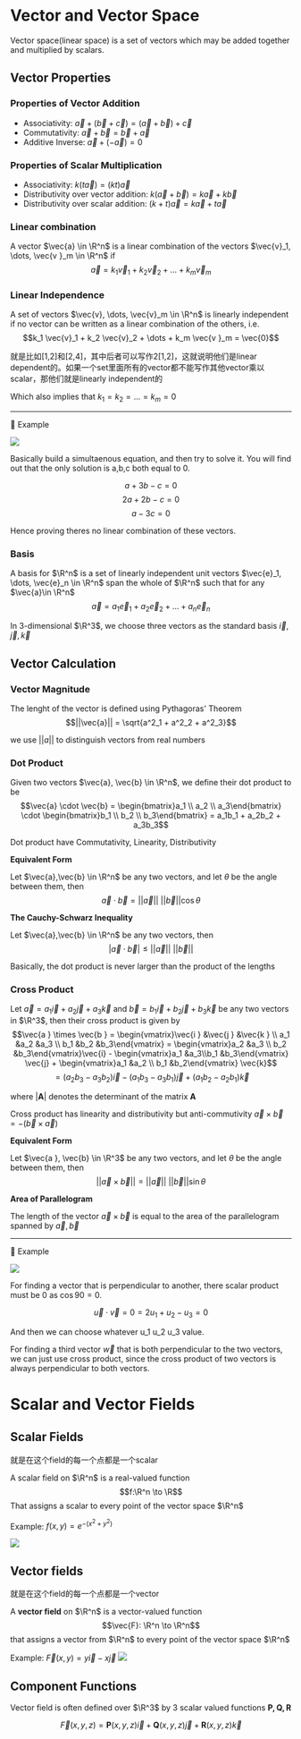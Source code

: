# Vector and Vector Space
Vector space(linear space) is a set of vectors which may be added together and multiplied by scalars.
## Vector Properties
### Properties of Vector Addition
- Associativity: $\vec{a} + (\vec{b} + \vec{c}) = (\vec{a} + \vec{b}) + \vec{c}$
- Commutativity: $\vec{a} + \vec{b} = \vec{b } + \vec{a}$
- Additive Inverse: $\vec{a } + (- \vec{a}) = 0$
### Properties of Scalar Multiplication
- Associativity: $k(t \vec{a}) = (kt) \vec{a}$
- Distributivity over vector addition: $k(\vec{a} + \vec{b }) = k \vec{a} + k \vec{b}$
- Distributivity over scalar addition: $(k+t) \vec{a} = k \vec{a} + t \vec{a}$
### Linear combination
A vector $\vec{a} \in \R^n$ is a linear combination of the vectors $\vec{v}_1, \dots, \vec{v }_m \in \R^n$ if 
$$\vec{a } = k_1 \vec{v }_1 + k_2 \vec{v }_2 + \dots + k_m \vec{v}_m$$
### Linear Independence 
A set of vectors $\vec{v}, \dots, \vec{v}_m \in \R^n$ is linearly independent if no vector can be written as a linear combination of the others, i.e.
$$k_1 \vec{v}_1 + k_2 \vec{v}_2 + \dots + k_m \vec{v }_m = \vec{0}$$

就是比如[1,2]和[2,4]，其中后者可以写作2[1,2]，这就说明他们是linear dependent的。如果一个set里面所有的vector都不能写作其他vector乘以scalar，那他们就是linearly independent的

Which also implies that $k_1 = k_2 = \dots = k_m = 0$

---

:smoking: Example

![](./assets/imgs/1-newexample1.png)

Basically build a simultaenous equation, and then try to solve it. You will find out that the only solution is a,b,c both equal to 0.

$$a+3b-c=0$$
$$2a+2b-c=0$$
$$a-3c=0$$

Hence proving theres no linear combination of these vectors.
### Basis
A basis for $\R^n$ is a set of linearly independent unit vectors $\vec{e}_1, \dots, \vec{e}_n \in \R^n$ span the whole of $\R^n$ such that for any $\vec{a}\in \R^n$
$$\vec{a } = a_1 \vec{e}_1 + a_2 \vec{e}_2 + \dots + a_n \vec{e}_n$$

In 3-dimensional $\R^3$, we choose three vectors as the standard basis $\vec{i}, \vec{j}, \vec{k}$

## Vector Calculation
### Vector Magnitude
The lenght of the vector is defined using Pythagoras' Theorem
$$||\vec{a}|| = \sqrt{a^2_1 + a^2_2 + a^2_3}$$

we use $||a||$ to distinguish vectors from real numbers
### Dot Product
Given two vectors $\vec{a}, \vec{b} \in \R^n$, we define their dot product to be
$$\vec{a} \cdot \vec{b} = \begin{bmatrix}a_1 \\ a_2 \\ a_3\end{bmatrix} \cdot \begin{bmatrix}b_1 \\ b_2 \\ b_3\end{bmatrix} = a_1b_1 + a_2b_2 + a_3b_3$$

Dot product have Commutativity, Linearity, Distributivity

**Equivalent Form**

Let $\vec{a},\vec{b} \in \R^n$ be any two vectors, and let $\theta$ be the angle between them, then
$$\vec{a} \cdot \vec{b} = ||\vec{a}||\ ||\vec{b}|| \cos \theta$$

**The Cauchy-Schwarz Inequality**

Let $\vec{a},\vec{b} \in \R^n$ be any two vectors, then
$$|\vec{a }\cdot \vec{b} | \leq ||\vec{a}||\ ||\vec{b}|| $$

Basically, the dot product is never larger than the product of the lengths
### Cross Product
Let $\vec{a} = a_1 \vec{i} + a_2 \vec{j} + a_3 \vec{k}$ and $\vec{b} = b_1 \vec{i} + b_2 \vec{j} + b_3 \vec{k}$ be any two vectors in $\R^3$, then their cross product is given by
$$\vec{a } \times \vec{b } = \begin{vmatrix}\vec{i } &\vec{j } &\vec{k } \\ a_1 &a_2  &a_3  \\ b_1  &b_2 &b_3\end{vmatrix} = \begin{vmatrix}a_2 &a_3 \\ b_2 &b_3\end{vmatrix}\vec{i} - \begin{vmatrix}a_1 &a_3\\b_1 &b_3\end{vmatrix} \vec{j} + \begin{vmatrix}a_1 &a_2 \\ b_1 &b_2\end{vmatrix} \vec{k}$$
$$= (a_2b_3 - a_3b_2) \vec{i} - (a_1b_3 - a_3b_1)\vec{j} + (a_1b_2 - a_2b_1)\vec{k}$$

where $|\boldsymbol{A}|$ denotes the determinant of the matrix $\boldsymbol{A}$

Cross product has linearity and distributivity but anti-commutivity $\vec{a } \times \vec{b} = -(\vec{b} \times \vec{a})$

**Equivalent Form**

Let $\vec{a }, \vec{b} \in \R^3$ be any two vectors, and let $\theta$ be the angle between them, then
$$||\vec{a}\times \vec{b}|| = ||\vec{a}||\ ||\vec{b}|| \sin \theta$$

**Area of Parallelogram**

The length of the vector $\vec{a} \times \vec{b}$ is equal to the area of the parallelogram spanned by $\vec{a}, \vec{b}$

---

:smoking: Example

![](./assets/imgs/1-newexample2.png)

For finding a vector that is perpendicular to another, there scalar product must be 0 as $\cos 90 = 0$.

$$\vec{u}\cdot \vec{v} = 0 = 2u_1 + u_2 - u_3 = 0$$

And then we can choose whatever u_1 u_2 u_3 value.

For finding a third vector $\vec{w}$ that is both perpendicular to the two vectors, we can just use cross product, since the cross product of two vectors is always perpendicular to both vectors.

# Scalar and Vector Fields
## Scalar Fields
就是在这个field的每一个点都是一个scalar

A scalar field on $\R^n$ is a real-valued function
$$f:\R^n \to \R$$
That assigns a scalar to every point of the vector space $\R^n$

Example: $f(x,y) = e^{-(x^2+y^2)}$

![](./assets/imgs/scalarfields.png)

## Vector fields
就是在这个field的每一个点都是一个vector

A **vector field** on $\R^n$ is a vector-valued function
$$\vec{F}: \R^n \to \R^n$$
that assigns a vector from $\R^n$ to every point of the vector space $\R^n$

Example: $\vec{F}(x,y) = y \vec{i}- x \vec{j}$
![](./assets/imgs/vectorfield.png)

## Component Functions
Vector field is often defined over $\R^3$ by 3 scalar valued functions $\boldsymbol{P, Q, R}$

$$\vec{F}(x,y,z) = \boldsymbol{P}(x,y,z)\vec{i} + \boldsymbol{Q}(x,y,z)\vec{j} + \boldsymbol{R}(x,y,z)\vec{k}$$
